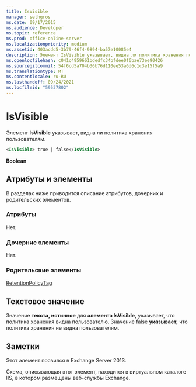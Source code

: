 ```yaml
---
title: IsVisible
manager: sethgros
ms.date: 09/17/2015
ms.audience: Developer
ms.topic: reference
ms.prod: office-online-server
ms.localizationpriority: medium
ms.assetid: 403acdd5-3b79-46f4-9894-ba57e10085e4
description: Элемент IsVisible указывает, видна ли политика хранения пользователям.
ms.openlocfilehash: c041c4959661bdedfc34bfdee0f6bae73ee90426
ms.sourcegitcommit: 54f6cd5a704b36b76d110ee53a6d6c1c3e15f5a9
ms.translationtype: MT
ms.contentlocale: ru-RU
ms.lasthandoff: 09/24/2021
ms.locfileid: "59537802"
---
```

# <a name="isvisible"></a>IsVisible

Элемент **IsVisible** указывает, видна ли политика хранения пользователям. 
  
```XML
<IsVisible> true | false</IsVisible>
```

 **Boolean**
## <a name="attributes-and-elements"></a>Атрибуты и элементы

В разделах ниже приводится описание атрибутов, дочерних и родительских элементов.
  
### <a name="attributes"></a>Атрибуты

Нет.
  
### <a name="child-elements"></a>Дочерние элементы

Нет.
  
### <a name="parent-elements"></a>Родительские элементы

[RetentionPolicyTag](retentionpolicytag.md)
  
## <a name="text-value"></a>Текстовое значение

Значение **текста, истинное** для **элемента IsVisible,** указывает, что политика хранения видна пользователю. Значение false **указывает,** что политика хранения не видна пользователям. 
  
## <a name="remarks"></a>Заметки

Этот элемент появился в Exchange Server 2013.
  
Схема, описывающая этот элемент, находится в виртуальном каталоге IIS, в котором размещены веб-службы Exchange.
  

